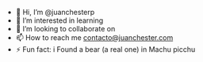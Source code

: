 - 👋 Hi, I’m @juanchesterp
- 👀 I’m interested in learning 
- 💞️ I’m looking to collaborate on 
- 📫 How to reach me contacto@juanchester.com
- ⚡ Fun fact: i Found a bear (a real one) in Machu picchu 

<!---
juanchesterp/juanchesterp is a ✨ special ✨ repository because its `README.md` (this file) appears on your GitHub profile.
You can click the Preview link to take a look at your changes.
--->
